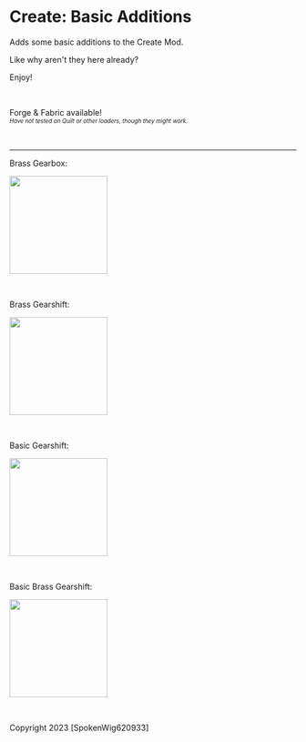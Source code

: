 <h1>Create: Basic Additions</h1>
<p>Adds some basic additions to the Create Mod.</p>
<p>Like why aren't they here already?</p>
<p>Enjoy!</p>
<p>&nbsp;</p>
<p>Forge &amp; Fabric available!<br /><span style="font-size: 10px;"><em>Have not tested on Quilt or other loaders, though they might work.</em></span></p>
<p>&nbsp;</p>
<hr />
<p>Brass Gearbox:</p>
<img src="https://media.forgecdn.net/attachments/thumbnails/734/258/310/172/brass-gearbox.gif" alt="" width="172" height="172" />
<p>&nbsp;</p>
<p>Brass Gearshift:</p>
<img src="https://media.forgecdn.net/attachments/thumbnails/734/259/310/172/brass-gearshift.gif" alt="" width="172" height="172" />
<p>&nbsp;</p>
<p>Basic Gearshift:</p>
<img src="https://media.forgecdn.net/attachments/thumbnails/734/260/310/172/basic-gearshift.gif" alt="" width="172" height="172" />
<p>&nbsp;</p>
<p>Basic Brass Gearshift:</p>
<img src="https://media.forgecdn.net/attachments/thumbnails/734/261/310/172/basic-brass-gearshift.gif" alt="" width="172" height="172" />
<p>&nbsp;</p>
<p>Copyright 2023 [SpokenWig620933]</p>
